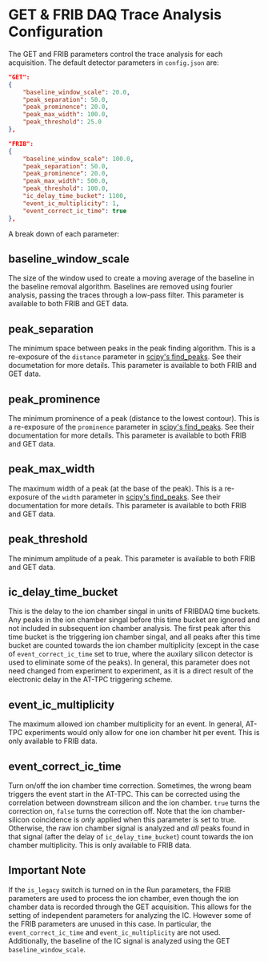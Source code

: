 # GET & FRIB DAQ Trace Analysis Configuration

The GET and FRIB parameters control the trace analysis for each acquisition. The default detector parameters in `config.json` are:

```json
"GET":
{
    "baseline_window_scale": 20.0,
    "peak_separation": 50.0,
    "peak_prominence": 20.0,
    "peak_max_width": 100.0,
    "peak_threshold": 25.0
},

"FRIB":
{
    "baseline_window_scale": 100.0,
    "peak_separation": 50.0,
    "peak_prominence": 20.0,
    "peak_max_width": 500.0,
    "peak_threshold": 100.0,
    "ic_delay_time_bucket": 1100,
    "event_ic_multiplicity": 1,
    "event_correct_ic_time": true
},
```

A break down of each parameter:

## baseline_window_scale

The size of the window used to create a moving average of the baseline in the baseline removal algorithm. Baselines are removed using fourier analysis, passing the traces through a low-pass filter. This parameter is available to both FRIB and GET data.

## peak_separation

The minimum space between peaks in the peak finding algorithm. This is a re-exposure of the `distance` parameter in [scipy's find_peaks](https://docs.scipy.org/doc/scipy/reference/generated/scipy.signal.find_peaks.html#scipy.signal.find_peaks). See their documetation for more details. This parameter is available to both FRIB and GET data.

## peak_prominence

The minimum prominence of a peak (distance to the lowest contour). This is a re-exposure of the `prominence` parameter in [scipy's find_peaks](https://docs.scipy.org/doc/scipy/reference/generated/scipy.signal.find_peaks.html#scipy.signal.find_peaks). See their documentation for more details. This parameter is available to both FRIB and GET data.

## peak_max_width

The maximum width of a peak (at the base of the peak). This is a re-exposure of the `width` parameter in [scipy's find_peaks](https://docs.scipy.org/doc/scipy/reference/generated/scipy.signal.find_peaks.html#scipy.signal.find_peaks). See their documentation for more details. This parameter is available to both FRIB and GET data.

## peak_threshold

The minimum amplitude of a peak. This parameter is available to both FRIB and GET data.

## ic_delay_time_bucket

This is the delay to the ion chamber singal in units of FRIBDAQ time buckets. Any peaks in the ion chamber singal before this time bucket are ignored and not included in subsequent ion chamber analysis. The first peak after this time bucket is the triggering ion chamber singal, and all peaks after this time bucket are counted towards the ion chamber multiplicity (except in the case of `event_correct_ic_time` set to true, where the auxilary silicon detector is used to eliminate some of the peaks). In general, this parameter does not need changed from experiment to experiment, as it is a direct result of the electronic delay in the AT-TPC triggering scheme.

## event_ic_multiplicity

The maximum allowed ion chamber multiplicity for an event. In general, AT-TPC experiments would only allow for one ion chamber hit per event. This is only available to FRIB data.

## event_correct_ic_time

Turn on/off the ion chamber time correction. Sometimes, the wrong beam triggers the event start in the AT-TPC. This can be corrected using the correlation between downstream silicon and the ion chamber. `true` turns the correction on, `false` turns the correction off. Note that the ion chamber-silicon coincidence is *only* applied when this parameter is set to true. Otherwise, the raw ion chamber signal is analyzed and *all* peaks found in that signal (after the delay of `ic_delay_time_bucket`) count towards the ion chamber multiplicity. This is only available to FRIB data.

## Important Note

If the `is_legacy` switch is turned on in the Run parameters, the FRIB parameters are used to process the ion chamber, even though the ion chamber data is recorded through the GET acquisition. This allows for the setting of independent parameters for analyzing the IC. However some of the FRIB parameters are unused in this case. In particular, the `event_correct_ic_time` and `event_ic_multiplicity` are not used. Additionally, the baseline of the IC signal is analyzed using the GET `baseline_window_scale`.

